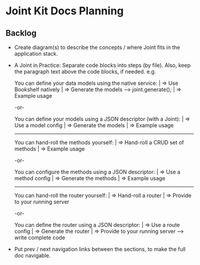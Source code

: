 # Joint Kit Docs Planning


## Backlog

* Create diagram(s) to describe the concepts / where Joint fits in the application stack.

* A Joint in Practice: Separate code blocks into steps (by file).
  Also, keep the paragraph text above the code blocks, if needed.
  e.g.

  You can define your data models using the native service:
  | => Use Bookshelf natively
  | => Generate the models --> joint.generate();
  | => Example usage

  -or-

  You can define your models using a JSON descriptor (with a Joint):
  | => Use a model config
  | => Generate the models
  | => Example usage

  -------------------------

  You can hand-roll the methods yourself:
  | => Hand-roll a CRUD set of methods
  | => Example usage

  -or-

  You can configure the methods using a JSON descriptor:
  | => Use a method config
  | => Generate the methods
  | => Example usage

  -------------------------

  You can hand-roll the router yourself:
  | => Hand-roll a router
  | => Provide to your running server

  -or-

  You can define the router using a JSON descriptor:
  | => Use a route config
  | => Generate the router
  | => Provide to your running server --> write complete code

* Put prev / next navigation links between the sections, to make the full doc navigable.
